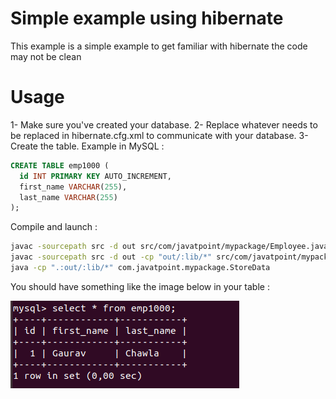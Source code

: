 # Simple example using hibernate

This example is a simple example to get familiar with hibernate the code may not be clean

# Usage

1- Make sure you've created your database.
2- Replace whatever needs to be replaced in hibernate.cfg.xml to communicate with your database.
3- Create the table. Example in MySQL :

```sql
CREATE TABLE emp1000 (
  id INT PRIMARY KEY AUTO_INCREMENT,
  first_name VARCHAR(255),
  last_name VARCHAR(255)
);
```

Compile and launch :

```sh
javac -sourcepath src -d out src/com/javatpoint/mypackage/Employee.java
javac -sourcepath src -d out -cp "out/:lib/*" src/com/javatpoint/mypackage/StoreData.java
java -cp ".:out/:lib/*" com.javatpoint.mypackage.StoreData
```

You should have something like the image below in your table :

![Resultat](images/res.png)
